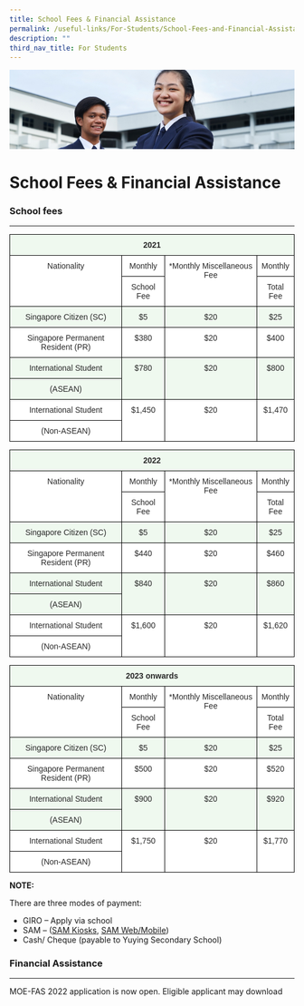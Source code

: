 ```yaml
---
title: School Fees & Financial Assistance
permalink: /useful-links/For-Students/School-Fees-and-Financial-Assistance/
description: ""
third_nav_title: For Students
---
```

![](/images/Useful%20Links.jpg)

School Fees & Financial Assistance
==================================

### School fees
-----------

<style type="text/css">
.tg  {border-collapse:collapse;border-spacing:0;}
.tg td{border-color:black;border-style:solid;border-width:1px;font-family:Arial, sans-serif;font-size:14px;
  overflow:hidden;padding:10px 5px;word-break:normal;}
.tg th{border-color:black;border-style:solid;border-width:1px;font-family:Arial, sans-serif;font-size:14px;
  font-weight:normal;overflow:hidden;padding:10px 5px;word-break:normal;}
.tg .tg-edua{background-color:#FFF;color:#282828;text-align:center;vertical-align:top}
.tg .tg-s8wm{background-color:#EFF9EF;color:#282828;font-weight:bold;text-align:center;vertical-align:top}
.tg .tg-s1hh{background-color:#EFF9EF;color:#282828;text-align:center;vertical-align:top}
</style>
<table class="tg">
<thead>
  <tr>
    <th class="tg-s8wm" colspan="4"><span style="color:#282828">2021</span></th>
  </tr>
</thead>
<tbody>
  <tr>
    <td class="tg-edua" rowspan="2"><span style="color:#282828">Nationality</span></td>
    <td class="tg-edua"><span style="color:#282828">Monthly</span></td>
    <td class="tg-edua" rowspan="2"><span style="color:#282828">*Monthly Miscellaneous Fee</span></td>
    <td class="tg-edua"><span style="color:#282828">Monthly</span></td>
  </tr>
  <tr>
    <td class="tg-edua"><span style="color:#282828">School Fee</span></td>
    <td class="tg-edua"><span style="color:#282828">Total Fee</span></td>
  </tr>
  <tr>
    <td class="tg-s1hh"><span style="color:#282828">Singapore Citizen (SC)</span></td>
    <td class="tg-s1hh"><span style="color:#282828">$5</span></td>
    <td class="tg-s1hh"><span style="color:#282828">$20</span></td>
    <td class="tg-s1hh"><span style="color:#282828">$25</span></td>
  </tr>
  <tr>
    <td class="tg-edua"><span style="color:#282828">Singapore Permanent Resident (PR)</span></td>
    <td class="tg-edua"><span style="color:#282828">$380</span></td>
    <td class="tg-edua"><span style="color:#282828">$20</span></td>
    <td class="tg-edua"><span style="color:#282828">$400</span></td>
  </tr>
  <tr>
    <td class="tg-s1hh"><span style="color:#282828">International Student</span></td>
    <td class="tg-s1hh" rowspan="2"><span style="color:#282828">$780</span></td>
    <td class="tg-s1hh" rowspan="2"><span style="color:#282828">$20</span></td>
    <td class="tg-s1hh" rowspan="2"><span style="color:#282828">$800</span></td>
  </tr>
  <tr>
    <td class="tg-s1hh"><span style="color:#282828">(ASEAN)</span></td>
  </tr>
  <tr>
    <td class="tg-edua"><span style="color:#282828">International Student</span></td>
    <td class="tg-edua" rowspan="2"><span style="color:#282828">$1,450</span></td>
    <td class="tg-edua" rowspan="2"><span style="color:#282828">$20</span></td>
    <td class="tg-edua" rowspan="2"><span style="color:#282828">$1,470</span></td>
  </tr>
  <tr>
    <td class="tg-edua"><span style="color:#282828">(Non-ASEAN)</span></td>
  </tr>
</tbody>
</table>


<style type="text/css">
.tg  {border-collapse:collapse;border-spacing:0;}
.tg td{border-color:black;border-style:solid;border-width:1px;font-family:Arial, sans-serif;font-size:14px;
  overflow:hidden;padding:10px 5px;word-break:normal;}
.tg th{border-color:black;border-style:solid;border-width:1px;font-family:Arial, sans-serif;font-size:14px;
  font-weight:normal;overflow:hidden;padding:10px 5px;word-break:normal;}
.tg .tg-edua{background-color:#FFF;color:#282828;text-align:center;vertical-align:top}
.tg .tg-s8wm{background-color:#EFF9EF;color:#282828;font-weight:bold;text-align:center;vertical-align:top}
.tg .tg-s1hh{background-color:#EFF9EF;color:#282828;text-align:center;vertical-align:top}
</style>
<table class="tg">
<thead>
  <tr>
    <th class="tg-s8wm" colspan="4"><span style="color:#282828">2022</span></th>
  </tr>
</thead>
<tbody>
  <tr>
    <td class="tg-edua" rowspan="2"><span style="color:#282828">Nationality</span></td>
    <td class="tg-edua"><span style="color:#282828">Monthly</span></td>
    <td class="tg-edua" rowspan="2"><span style="color:#282828">*Monthly Miscellaneous Fee</span></td>
    <td class="tg-edua"><span style="color:#282828">Monthly</span></td>
  </tr>
  <tr>
    <td class="tg-edua"><span style="color:#282828">School Fee</span></td>
    <td class="tg-edua"><span style="color:#282828">Total Fee</span></td>
  </tr>
  <tr>
    <td class="tg-s1hh"><span style="color:#282828">Singapore Citizen (SC)</span></td>
    <td class="tg-s1hh"><span style="color:#282828">$5</span></td>
    <td class="tg-s1hh"><span style="color:#282828">$20</span></td>
    <td class="tg-s1hh"><span style="color:#282828">$25</span></td>
  </tr>
  <tr>
    <td class="tg-edua"><span style="color:#282828">Singapore Permanent Resident (PR)</span></td>
    <td class="tg-edua"><span style="color:#282828">$440</span></td>
    <td class="tg-edua"><span style="color:#282828">$20</span></td>
    <td class="tg-edua"><span style="color:#282828">$460</span></td>
  </tr>
  <tr>
    <td class="tg-s1hh"><span style="color:#282828">International Student</span></td>
    <td class="tg-s1hh" rowspan="2"><span style="color:#282828">$840</span></td>
    <td class="tg-s1hh" rowspan="2"><span style="color:#282828">$20</span></td>
    <td class="tg-s1hh" rowspan="2"><span style="color:#282828">$860</span></td>
  </tr>
  <tr>
    <td class="tg-s1hh"><span style="color:#282828">(ASEAN)</span></td>
  </tr>
  <tr>
    <td class="tg-edua"><span style="color:#282828">International Student</span></td>
    <td class="tg-edua" rowspan="2"><span style="color:#282828">$1,600</span></td>
    <td class="tg-edua" rowspan="2"><span style="color:#282828">$20</span></td>
    <td class="tg-edua" rowspan="2"><span style="color:#282828">$1,620</span></td>
  </tr>
  <tr>
    <td class="tg-edua"><span style="color:#282828">(Non-ASEAN)</span></td>
  </tr>
</tbody>
</table>




<style type="text/css">
.tg  {border-collapse:collapse;border-spacing:0;}
.tg td{border-color:black;border-style:solid;border-width:1px;font-family:Arial, sans-serif;font-size:14px;
  overflow:hidden;padding:10px 5px;word-break:normal;}
.tg th{border-color:black;border-style:solid;border-width:1px;font-family:Arial, sans-serif;font-size:14px;
  font-weight:normal;overflow:hidden;padding:10px 5px;word-break:normal;}
.tg .tg-edua{background-color:#FFF;color:#282828;text-align:center;vertical-align:top}
.tg .tg-s8wm{background-color:#EFF9EF;color:#282828;font-weight:bold;text-align:center;vertical-align:top}
.tg .tg-s1hh{background-color:#EFF9EF;color:#282828;text-align:center;vertical-align:top}
</style>
<table class="tg">
<thead>
  <tr>
    <th class="tg-s8wm" colspan="4"><span style="color:#282828">2023 onwards</span></th>
  </tr>
</thead>
<tbody>
  <tr>
    <td class="tg-edua" rowspan="2"><span style="color:#282828">Nationality</span></td>
    <td class="tg-edua"><span style="color:#282828">Monthly</span></td>
    <td class="tg-edua" rowspan="2"><span style="color:#282828">*Monthly Miscellaneous Fee</span></td>
    <td class="tg-edua"><span style="color:#282828">Monthly</span></td>
  </tr>
  <tr>
    <td class="tg-edua"><span style="color:#282828">School Fee</span></td>
    <td class="tg-edua"><span style="color:#282828">Total Fee</span></td>
  </tr>
  <tr>
    <td class="tg-s1hh"><span style="color:#282828">Singapore Citizen (SC)</span></td>
    <td class="tg-s1hh"><span style="color:#282828">$5</span></td>
    <td class="tg-s1hh"><span style="color:#282828">$20</span></td>
    <td class="tg-s1hh"><span style="color:#282828">$25</span></td>
  </tr>
  <tr>
    <td class="tg-edua"><span style="color:#282828">Singapore Permanent Resident (PR)</span></td>
    <td class="tg-edua"><span style="color:#282828">$500</span></td>
    <td class="tg-edua"><span style="color:#282828">$20</span></td>
    <td class="tg-edua"><span style="color:#282828">$520</span></td>
  </tr>
  <tr>
    <td class="tg-s1hh"><span style="color:#282828">International Student</span></td>
    <td class="tg-s1hh" rowspan="2"><span style="color:#282828">$900</span></td>
    <td class="tg-s1hh" rowspan="2"><span style="color:#282828">$20</span></td>
    <td class="tg-s1hh" rowspan="2"><span style="color:#282828">$920</span></td>
  </tr>
  <tr>
    <td class="tg-s1hh"><span style="color:#282828">(ASEAN)</span></td>
  </tr>
  <tr>
    <td class="tg-edua"><span style="color:#282828">International Student</span></td>
    <td class="tg-edua" rowspan="2"><span style="color:#282828">$1,750</span></td>
    <td class="tg-edua" rowspan="2"><span style="color:#282828">$20</span></td>
    <td class="tg-edua" rowspan="2"><span style="color:#282828">$1,770</span></td>
  </tr>
  <tr>
    <td class="tg-edua"><span style="color:#282828">(Non-ASEAN)</span></td>
  </tr>
</tbody>
</table>


**NOTE:** 

There are three modes of payment:

*   GIRO – Apply via school
*   SAM – ([SAM Kiosks](https://www.mysam.sg/public/pcontent.jsp?s=kiosk-locations), [SAM Web/Mobile](https://www.mysam.sg/index.jsp))
*   Cash/ Cheque (payable to Yuying Secondary School)


### Financial Assistance
--------------------

MOE-FAS 2022 application is now open. Eligible applicant may download